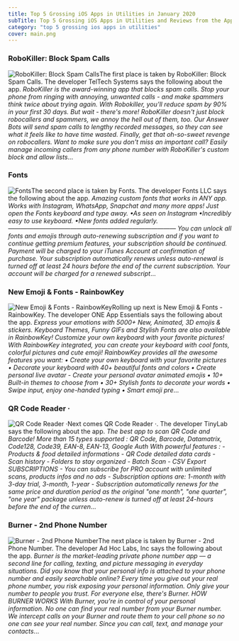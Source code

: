 ```yaml
---
title: Top 5 Grossing iOS Apps in Utilities in January 2020
subTitle: Top 5 Grossing iOS Apps in Utilities and Reviews from the AppStore in January 2020.
category: "top 5 grossing ios apps in utilities"
cover: main.png
---
```


### RoboKiller: Block Spam Calls

![RoboKiller: Block Spam Calls](https://is3-ssl.mzstatic.com/image/thumb/Purple123/v4/42/d5/96/42d59618-658a-dff4-3503-e1f41891be57/AppIcon-0-1x_U007emarketing-0-0-GLES2_U002c0-512MB-sRGB-0-0-0-85-220-0-0-0-7.png/100x100bb.png)The first place is taken by RoboKiller: Block Spam Calls. The developer TelTech Systems says the following about the app. _RoboKiller is the award-winning app that blocks spam calls. Stop your phone from ringing with annoying, unwanted calls - and make spammers think twice about trying again. With Robokiller, you’ll reduce spam by 90% in your first 30 days.   But wait - there's more! RoboKiller doesn't just block robocallers and spammers, we annoy the hell out of them, too. Our Answer Bots will send spam calls to lengthy recorded messages, so they can see what it feels like to have time wasted. Finally, get that oh-so-sweet revenge on robocallers.   Want to make sure you don't miss an important call? Easily manage incoming callers from any phone number with RoboKiller's custom block and allow lists_...

### Fonts

![Fonts](https://is4-ssl.mzstatic.com/image/thumb/Purple123/v4/a9/a6/9d/a9a69d9f-d7c2-1eee-9db7-63899ce86f4e/AppIcon-0-1x_U007emarketing-0-0-GLES2_U002c0-512MB-sRGB-0-0-0-85-220-0-0-0-7.png/100x100bb.png)The second place is taken by Fonts. The developer Fonts LLC says the following about the app. _Amazing custom fonts that works in ANY app. Works with Instagram, WhatsApp, Snapchat and many more apps! Just open the Fonts keyboard and type away.   •As seen on Instagram  •Incredibly easy to use keyboard.  •New fonts added regularly.    ———————————————————————————   You can unlock all fonts and emojis through auto-renewing subscription and if you want to continue getting premium features, your subscription should be continued.  Payment will be charged to your iTunes Account at confirmation of purchase.  Your subscription automatically renews unless auto-renewal is turned off at least 24 hours before the end of the current subscription.  Your account will be charged for a renewed subscript_...

### New Emoji & Fonts - RainbowKey

![New Emoji & Fonts - RainbowKey](https://is3-ssl.mzstatic.com/image/thumb/Purple123/v4/e6/ec/41/e6ec41df-4858-c416-62ff-19998ad43526/AppIcon-0-0-1x_U007emarketing-0-0-0-7-0-0-sRGB-85-220.png/100x100bb.png)Rolling up next is New Emoji & Fonts - RainbowKey. The developer ONE App Essentials says the following about the app. _Express your emotions with 5000+ New, Animated, 3D emojis & stickers. Keyboard Themes, Funny GIFs and Stylish Fonts are also available in RainbowKey!  Customize your own keyboard with your favorite pictures! With RainbowKey integrated, you can create your keyboard with cool fonts, colorful pictures and cute emoji!  RainbowKey provides all the awesome features you want: • Create your own keyboard with your favorite pictures • Decorate your keyboard with 40+ beautiful fonts and colors • Create personal live avatar - Create your personal avatar animated emojis • 10+ Built-in themes to choose from • 30+ Stylish fonts to decorate your words • Swipe input, enjoy one-handed typing • Smart emoji pre_...

### QR Code Reader ·

![QR Code Reader ·](https://is5-ssl.mzstatic.com/image/thumb/Purple123/v4/69/39/00/6939004d-21c6-556a-f994-183fed348628/AppIcon-0-0-1x_U007emarketing-0-0-0-7-0-0-85-220.png/100x100bb.png)Next comes QR Code Reader ·. The developer TinyLab says the following about the app. _The best app to scan QR Code and Barcode!  More than 15 types supported : QR Code, Barcode, Datamatrix, Code128, Code39, EAN-8, EAN-13, Google Auth  With powerful features : - Products & food detailed informations - QR Code detailed data cards - Scan history - Folders to stay organized - Batch Scan - CSV Export  SUBSCRIPTIONS  - You can subscribe for PRO account with unlimited scans, products infos and no ads - Subscription options are: 1-month with 3-day trial, 3-month, 1-year  - Subscription automatically renews for the same price and duration period as the original "one month", "one quarter", "one year" package unless auto-renew is turned off at least 24-hours before the end of the curren_...

### Burner - 2nd Phone Number

![Burner - 2nd Phone Number](https://is5-ssl.mzstatic.com/image/thumb/Purple123/v4/ca/5b/52/ca5b52e7-f43e-7e27-6ac5-df8e79a834d4/AppIcon-0-1x_U007emarketing-0-0-GLES2_U002c0-512MB-sRGB-0-0-0-85-220-0-0-0-8.png/100x100bb.png)The next place is taken by Burner - 2nd Phone Number. The developer Ad Hoc Labs, Inc says the following about the app. _Burner is the market-leading private phone number app — a second line for calling, texting, and picture messaging in everyday situations. Did you know that your personal info is attached to your phone number and easily searchable online? Every time you give out your real phone number, you risk exposing your personal information. Only give your number to people you trust. For everyone else, there's Burner.  HOW BURNER WORKS With Burner, you're in control of your personal information. No one can find your real number from your Burner number. We intercept calls on your Burner and route them to your cell phone so no one can see your real number. Since you can call, text, and manage your contacts_...

